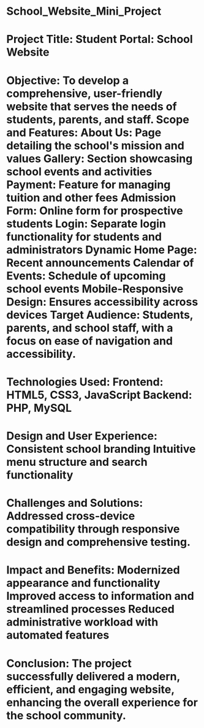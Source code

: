 # School_Website_Mini_Project
Project Title: Student Portal: School Website
=============================================================================================================
Objective: To develop a comprehensive, user-friendly website that serves the needs of students, parents, and staff.
Scope and Features:
About Us: Page detailing the school's mission and values
Gallery: Section showcasing school events and activities
Payment: Feature for managing tuition and other fees
Admission Form: Online form for prospective students
Login: Separate login functionality for students and administrators
Dynamic Home Page: Recent announcements
Calendar of Events: Schedule of upcoming school events
Mobile-Responsive Design: Ensures accessibility across devices
Target Audience: Students, parents, and school staff, with a focus on ease of navigation and accessibility.
==============================================================================================================
Technologies Used:
Frontend: HTML5, CSS3, JavaScript 
Backend: PHP, MySQL
==============================================================================================================
Design and User Experience:
Consistent school branding
Intuitive menu structure and search functionality
==============================================================================================================
Challenges and Solutions:
Addressed cross-device compatibility through responsive design and comprehensive testing.
==============================================================================================================
Impact and Benefits:
Modernized appearance and functionality
Improved access to information and streamlined processes
Reduced administrative workload with automated features
===============================================================================================================
Conclusion: The project successfully delivered a modern, efficient, and engaging website, enhancing the overall experience for the school community.
===============================================================================================================
